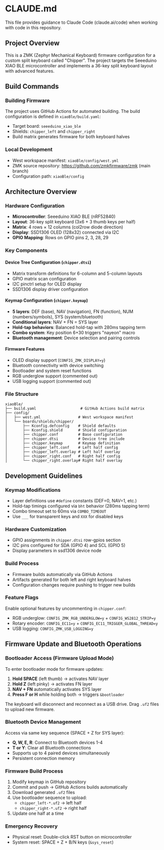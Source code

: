 # CLAUDE.md

This file provides guidance to Claude Code (claude.ai/code) when working with code in this repository.

## Project Overview

This is a ZMK (Zephyr Mechanical Keyboard) firmware configuration for a custom split keyboard called "Chipper". The project targets the Seeeduino XIAO BLE microcontroller and implements a 36-key split keyboard layout with advanced features.

## Build Commands

### Building Firmware
The project uses GitHub Actions for automated building. The build configuration is defined in `xiaoBle/build.yaml`:
- Target board: `seeeduino_xiao_ble`
- Shields: `chipper_left` and `chipper_right`
- Build matrix generates firmware for both keyboard halves

### Local Development
- West workspace manifest: `xiaoBle/config/west.yml`
- ZMK source repository: https://github.com/zmkfirmware/zmk (main branch)
- Configuration path: `xiaoBle/config`

## Architecture Overview

### Hardware Configuration
- **Microcontroller**: Seeeduino XIAO BLE (nRF52840)
- **Layout**: 36-key split keyboard (3x6 + 3 thumb keys per half)
- **Matrix**: 4 rows × 12 columns (col2row diode direction)
- **Display**: SSD1306 OLED (128x32) connected via I2C
- **GPIO Mapping**: Rows on GPIO pins 2, 3, 28, 29

### Key Components

#### Device Tree Configuration (`chipper.dtsi`)
- Matrix transform definitions for 6-column and 5-column layouts
- GPIO matrix scan configuration
- I2C pinctrl setup for OLED display
- SSD1306 display driver configuration

#### Keymap Configuration (`chipper.keymap`)
- **5 layers**: DEF (base), NAV (navigation), FN (function), NUM (numbers/symbols), SYS (system/bluetooth)
- **Conditional layers**: NAV + FN = SYS layer
- **Hold-tap behaviors**: Balanced hold-tap with 280ms tapping term
- **Combo system**: Key position 6+30 triggers "nayeon" macro
- **Bluetooth management**: Device selection and pairing controls

#### Firmware Features
- OLED display support (`CONFIG_ZMK_DISPLAY=y`)
- Bluetooth connectivity with device switching
- Bootloader and system reset functions
- RGB underglow support (commented out)
- USB logging support (commented out)

### File Structure
```
xiaoBle/
├── build.yaml                    # GitHub Actions build matrix
├── config/
│   ├── west.yml                 # West workspace manifest
│   └── boards/shields/chipper/
│       ├── Kconfig.defconfig    # Shield defaults
│       ├── Kconfig.shield       # Shield configuration
│       ├── chipper.conf         # Base configuration
│       ├── chipper.dtsi         # Device tree include
│       ├── chipper.keymap       # Keymap definition
│       ├── chipper_left.conf    # Left half config
│       ├── chipper_left.overlay # Left half overlay
│       ├── chipper_right.conf   # Right half config
│       └── chipper_right.overlay# Right half overlay
```

## Development Guidelines

### Keymap Modifications
- Layer definitions use `#define` constants (DEF=0, NAV=1, etc.)
- Hold-tap timings configured via `bht` behavior (280ms tapping term)
- Combo timeout set to 60ms via `COMBO_TIMEOUT`
- Use `___` for transparent keys and `XXX` for disabled keys

### Hardware Customization
- GPIO assignments in `chipper.dtsi` row-gpios section
- I2C pins configured for SDA (GPIO 4) and SCL (GPIO 5)
- Display parameters in ssd1306 device node

### Build Process
- Firmware builds automatically via GitHub Actions
- Artifacts generated for both left and right keyboard halves
- Configuration changes require pushing to trigger new builds

### Feature Flags
Enable optional features by uncommenting in `chipper.conf`:
- RGB underglow: `CONFIG_ZMK_RGB_UNDERGLOW=y` + `CONFIG_WS2812_STRIP=y`
- Rotary encoder: `CONFIG_EC11=y` + `CONFIG_EC11_TRIGGER_GLOBAL_THREAD=y`
- USB logging: `CONFIG_ZMK_USB_LOGGING=y`

## Firmware Update and Bluetooth Operations

### Bootloader Access (Firmware Upload Mode)
To enter bootloader mode for firmware updates:
1. **Hold SPACE** (left thumb) → activates NAV layer
2. **Hold Z** (left pinky) → activates FN layer
3. **NAV + FN** automatically activates SYS layer
4. **Press F or H** while holding both → triggers `&bootloader`

The keyboard will disconnect and reconnect as a USB drive. Drag `.uf2` files to upload new firmware.

### Bluetooth Device Management
Access via same key sequence (SPACE + Z for SYS layer):
- **Q, W, E, R**: Connect to Bluetooth devices 1-4
- **T or Y**: Clear all Bluetooth connections
- Supports up to 4 paired devices simultaneously
- Persistent connection memory

### Firmware Build Process
1. Modify keymap in GitHub repository
2. Commit and push → GitHub Actions builds automatically
3. Download generated `.uf2` files
4. Use bootloader sequence to upload:
   - `chipper_left-*.uf2` → left half
   - `chipper_right-*.uf2` → right half
5. Update one half at a time

### Emergency Recovery
- Physical reset: Double-click RST button on microcontroller
- System reset: SPACE + Z + B/N keys (`&sys_reset`)
